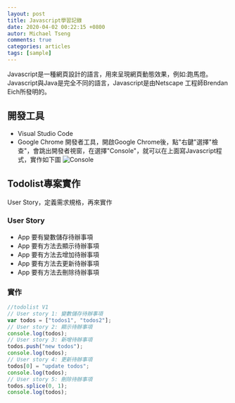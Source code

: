 ```yaml
---
layout: post
title: Javascript學習記錄
date: 2020-04-02 00:22:15 +0800
autor: Michael Tseng
comments: true
categories: articles
tags: [sample]
---
```


Javascript是一種網頁設計的語言，用來呈現網頁動態效果，例如:跑馬燈。Javascript與Java是完全不同的語言，Javascript是由Netscape 工程師Brendan Eich所發明的。

## 開發工具
* Visual Studio Code
* Google Chrome 開發者工具，開啟Google Chrome後，點"右鍵"選擇"檢查"，會跳出開發者視窗，在選擇"Console"，就可以在上面寫Javascript程式，實作如下圖
![Console](https://i.imgur.com/LHARnDp.png)

## Todolist專案實作
User Story，定義需求規格，再來實作
### User Story
* App 要有變數儲存待辦事項
* App 要有方法去顯示待辦事項
* App 要有方法去增加待辦事項
* App 要有方法去更新待辦事項
* App 要有方法去刪除待辦事項

### 實作
```javascript
//todolist V1
// User story 1: 變數儲存待辦事項
var todos = ["todos1", "todos2"];
// User story 2: 顯示待辦事項
console.log(todos);
// User story 3: 新增待辦事項
todos.push("new todos");
console.log(todos);
// User story 4: 更新待辦事項
todos[0] = "update todos";
console.log(todos);
// User story 5: 刪除待辦事項
todos.splice(0, 1);
console.log(todos);
```